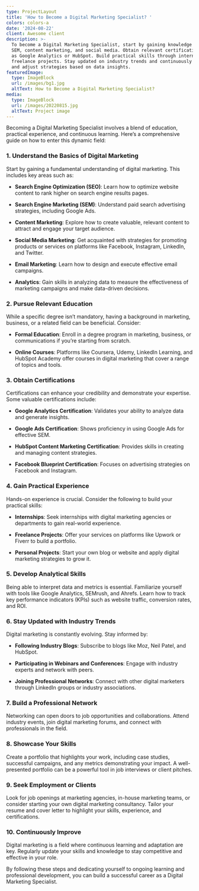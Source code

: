 ```yaml
---
type: ProjectLayout
title: 'How to Become a Digital Marketing Specialist? '
colors: colors-a
date: '2024-08-22'
client: Awesome client
description: >-
  To become a Digital Marketing Specialist, start by gaining knowledge in SEO,
  SEM, content marketing, and social media. Obtain relevant certifications, such
  as Google Analytics or HubSpot. Build practical skills through internships or
  freelance projects. Stay updated on industry trends and continuously analyze
  and adjust strategies based on data insights.
featuredImage:
  type: ImageBlock
  url: /images/bg1.jpg
  altText: How to Become a Digital Marketing Specialist?
media:
  type: ImageBlock
  url: /images/20220815.jpg
  altText: Project image
---
```

Becoming a Digital Marketing Specialist involves a blend of education, practical experience, and continuous learning. Here’s a comprehensive guide on how to enter this dynamic field:

### 1. **Understand the Basics of Digital Marketing**

Start by gaining a fundamental understanding of digital marketing. This includes key areas such as:

*   **Search Engine Optimization (SEO)**: Learn how to optimize website content to rank higher on search engine results pages.

*   **Search Engine Marketing (SEM)**: Understand paid search advertising strategies, including Google Ads.

*   **Content Marketing**: Explore how to create valuable, relevant content to attract and engage your target audience.

*   **Social Media Marketing**: Get acquainted with strategies for promoting products or services on platforms like Facebook, Instagram, LinkedIn, and Twitter.

*   **Email Marketing**: Learn how to design and execute effective email campaigns.

*   **Analytics**: Gain skills in analyzing data to measure the effectiveness of marketing campaigns and make data-driven decisions.

### 2. **Pursue Relevant Education**

While a specific degree isn’t mandatory, having a background in marketing, business, or a related field can be beneficial. Consider:

*   **Formal Education**: Enroll in a degree program in marketing, business, or communications if you’re starting from scratch.

*   **Online Courses**: Platforms like Coursera, Udemy, LinkedIn Learning, and HubSpot Academy offer courses in digital marketing that cover a range of topics and tools.

### 3. **Obtain Certifications**

Certifications can enhance your credibility and demonstrate your expertise. Some valuable certifications include:

*   **Google Analytics Certification**: Validates your ability to analyze data and generate insights.

*   **Google Ads Certification**: Shows proficiency in using Google Ads for effective SEM.

*   **HubSpot Content Marketing Certification**: Provides skills in creating and managing content strategies.

*   **Facebook Blueprint Certification**: Focuses on advertising strategies on Facebook and Instagram.

### 4. **Gain Practical Experience**

Hands-on experience is crucial. Consider the following to build your practical skills:

*   **Internships**: Seek internships with digital marketing agencies or departments to gain real-world experience.

*   **Freelance Projects**: Offer your services on platforms like Upwork or Fiverr to build a portfolio.

*   **Personal Projects**: Start your own blog or website and apply digital marketing strategies to grow it.

### 5. **Develop Analytical Skills**

Being able to interpret data and metrics is essential. Familiarize yourself with tools like Google Analytics, SEMrush, and Ahrefs. Learn how to track key performance indicators (KPIs) such as website traffic, conversion rates, and ROI.

### 6. **Stay Updated with Industry Trends**

Digital marketing is constantly evolving. Stay informed by:

*   **Following Industry Blogs**: Subscribe to blogs like Moz, Neil Patel, and HubSpot.

*   **Participating in Webinars and Conferences**: Engage with industry experts and network with peers.

*   **Joining Professional Networks**: Connect with other digital marketers through LinkedIn groups or industry associations.

### 7. **Build a Professional Network**

Networking can open doors to job opportunities and collaborations. Attend industry events, join digital marketing forums, and connect with professionals in the field.

### 8. **Showcase Your Skills**

Create a portfolio that highlights your work, including case studies, successful campaigns, and any metrics demonstrating your impact. A well-presented portfolio can be a powerful tool in job interviews or client pitches.

### 9. **Seek Employment or Clients**

Look for job openings at marketing agencies, in-house marketing teams, or consider starting your own digital marketing consultancy. Tailor your resume and cover letter to highlight your skills, experience, and certifications.

### 10. **Continuously Improve**

Digital marketing is a field where continuous learning and adaptation are key. Regularly update your skills and knowledge to stay competitive and effective in your role.

By following these steps and dedicating yourself to ongoing learning and professional development, you can build a successful career as a Digital Marketing Specialist.




